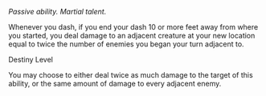 *Passive ability. Martial talent.*

Whenever you dash, if you end your dash 10 or more feet away from where you started, you deal damage to an adjacent creature at your new location equal to twice the number of enemies you began your turn adjacent to.

<div class="destiny-level">Destiny Level</div class="destiny-level">

You may choose to either deal twice as much damage to the target of this ability, or the same amount of damage to every adjacent enemy.
